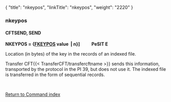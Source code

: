 {
    "title": "nkeypos",
    "linkTitle": "nkeypos",
    "weight": "2220"
}<span id="nkeypos"></span>

### nkeypos

#### CFTSEND, SEND

**NKEYPOS = {<u>FKEYPOS</u> value  | n}\]
          PeSIT
E**

Location (in bytes) of the key in the records of an indexed file.

Transfer CFT{{< TransferCFT/transfercftname  >}} sends this information, transported by the protocol in the
PI 39, but does not use it. The indexed file is transferred in the form
of sequential records.

 

[Return to Command index](../../)
